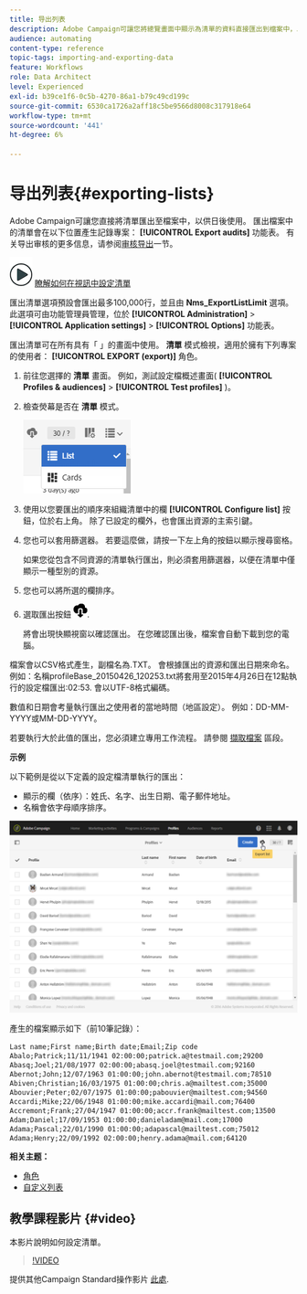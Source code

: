 ```yaml
---
title: 导出列表
description: Adobe Campaign可讓您將總覽畫面中顯示為清單的資料直接匯出到檔案中，以供日後使用。
audience: automating
content-type: reference
topic-tags: importing-and-exporting-data
feature: Workflows
role: Data Architect
level: Experienced
exl-id: b39ce1f6-0c5b-4270-86a1-b79c49cd199c
source-git-commit: 6530ca1726a2aff18c5be9566d8008c317918e64
workflow-type: tm+mt
source-wordcount: '441'
ht-degree: 6%

---
```


# 导出列表{#exporting-lists}

Adobe Campaign可讓您直接將清單匯出至檔案中，以供日後使用。 匯出檔案中的清單會在以下位置產生記錄專案： **[!UICONTROL Export audits]** 功能表。 有关导出审核的更多信息，请参阅[审核导出](../../administration/using/auditing-export-logs.md)一节。

![](assets/do-not-localize/how-to-video.png) [瞭解如何在視訊中設定清單](#video)

匯出清單選項預設會匯出最多100,000行，並且由 **Nms_ExportListLimit** 選項。 此選項可由功能管理員管理，位於 **[!UICONTROL Administration]** > **[!UICONTROL Application settings]** > **[!UICONTROL Options]** 功能表。

匯出清單可在所有具有「 」的畫面中使用。 **清單** 模式檢視，適用於擁有下列專案的使用者： **[!UICONTROL EXPORT (export)]** 角色。

1. 前往您選擇的 **清單** 畫面。 例如，測試設定檔概述畫面( **[!UICONTROL Profiles & audiences]** > **[!UICONTROL Test profiles]** )。
1. 檢查熒幕是否在 **清單** 模式。

   ![](assets/export_list_mode_switch.png)

1. 使用以您要匯出的順序來組織清單中的欄 **[!UICONTROL Configure list]** 按鈕，位於右上角。 除了已設定的欄外，也會匯出資源的主索引鍵。
1. 您也可以套用篩選器。 若要這麼做，請按一下左上角的按鈕以顯示搜尋窗格。

   如果您從包含不同資源的清單執行匯出，則必須套用篩選器，以便在清單中僅顯示一種型別的資源。

1. 您也可以將所選的欄排序。
1. 選取匯出按鈕 ![](assets/exportlistbutton.png).

   將會出現快顯視窗以確認匯出。 在您確認匯出後，檔案會自動下載到您的電腦。

檔案會以CSV格式產生，副檔名為.TXT。 會根據匯出的資源和匯出日期來命名。 例如：名稱profileBase_20150426_120253.txt將套用至2015年4月26日在12點執行的設定檔匯出:02:53. 會以UTF-8格式編碼。

數值和日期會考量執行匯出之使用者的當地時間（地區設定）。 例如：DD-MM-YYYY或MM-DD-YYYY。

若要執行大於此值的匯出，您必須建立專用工作流程。 請參閱 [擷取檔案](../../automating/using/extract-file.md) 區段。

**示例**

以下範例是從以下定義的設定檔清單執行的匯出：

* 顯示的欄（依序）：姓氏、名字、出生日期、電子郵件地址。
* 名稱會依字母順序排序。

![](assets/export_list_example1.png)

產生的檔案顯示如下（前10筆記錄）：

```
Last name;First name;Birth date;Email;Zip code
Abalo;Patrick;11/11/1941 02:00:00;patrick.a@testmail.com;29200
Abasq;Joel;21/08/1977 02:00:00;abasq.joel@testmail.com;92160
Abernot;John;12/07/1963 01:00:00;john.abernot@testmail.com;78510
Abiven;Christian;16/03/1975 01:00:00;chris.a@mailtest.com;35000
Abouvier;Peter;02/07/1975 01:00:00;pabouvier@mailtest.com;94560
Accardi;Mike;22/06/1948 01:00:00;mike.accardi@mail.com;76400
Accremont;Frank;27/04/1947 01:00:00;accr.frank@mailtest.com;13500
Adam;Daniel;17/09/1953 01:00:00;danieladam@mail.com;17000
Adama;Pascal;22/01/1990 01:00:00;adapascal@mailtest.com;75012
Adama;Henry;22/09/1992 02:00:00;henry.adama@mail.com;64120
```

**相关主题：**

* [角色](../../administration/using/list-of-roles.md)
* [自定义列表](../../start/using/customizing-lists.md)

## 教學課程影片 {#video}

本影片說明如何設定清單。

>[!VIDEO](https://video.tv.adobe.com/v/25288/?quality=12)

提供其他Campaign Standard操作影片 [此處](https://experienceleague.adobe.com/docs/campaign-standard-learn/tutorials/overview.html?lang=zh-Hans).

